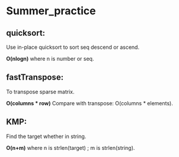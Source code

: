 # Summer_practice
## quicksort:
Use in-place quicksort to sort seq descend or ascend.

**O(nlogn)** where n is number or seq.
## fastTranspose:
To transpose sparse matrix.

**O(columns * row)**  Compare with transpose: O(columns * elements).

## KMP:
Find the target whether in string.

**O(n+m)** where n is strlen(target) ; m is strlen(string).
